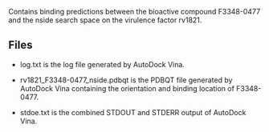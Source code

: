 Contains binding predictions between the bioactive compound F3348-0477 and the nside search space on the virulence factor rv1821.

## Files

- log.txt is the log file generated by AutoDock Vina.

- rv1821_F3348-0477_nside.pdbqt is the PDBQT file generated by AutoDock Vina containing the orientation and binding location of F3348-0477.

- stdoe.txt is the combined STDOUT and STDERR output of AutoDock Vina.

